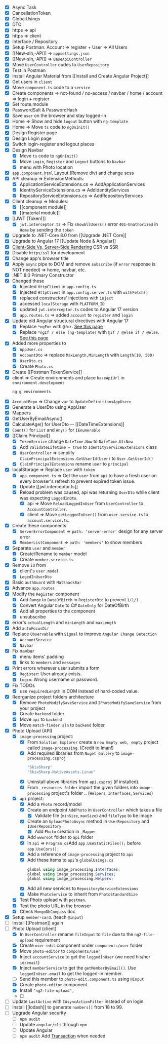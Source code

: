- [x] Async Task
- [x] CancellationToken
- [x] GlobalUsings
- [x] DTO
- [x] https => api
- [x] https => client
- [x] Interface / Repository
- [x] Setup Postman: Account => register + User => All Users
- [x] [[New-sln,-API]] => `appsettings.json`
- [x] [[New-sln,-API]] => `BaseApiController`
- [x] Move `UserController` codes to `UserRepository`
- [x] Test in Postman
- [x] Install Angular Material from [[Install and Create Angular Project]]
- [x] Get users in `client`
- [x] Move `component.ts` code to a `service`
- [x] Create components => not-found / no-access / navbar / home / account => login + register
- [x] Set route.module
- [x] PasswordSalt & PasswordHash
- [x] Save `user` on the browser and stay logged-in
- [x] Home => Show and hide `logout` button with `ng-template`
- [x] Home => Move `ts` code to `ngOnInit()`
- [x] Design Register page
- [x] Design Login page
- [x] Switch login-register and logout places
- [x] Design Navbar
	- [x] Move `ts` code to `ngOnInit()`
	- [x] Move `Login`, `Register` and `Logout` buttons to `Navbar`
	- [x] menu with Photo location
- [x] `app.component.html` Layout (Remove div) and change scss
- [x] API cleanup => ExtensionMethods:
	- [x] ApplicationServiceExtensions.cs => AddApplicationServices
	- [x] IdentityServiceExtensions.cs => AddIdentityServices
	- [x] RepositoryServiceExtensions.cs => AddRepositoryServices
- [x] Client cleanup => Modules:
	- [x] [[component module]]
	- [x] [[material module]]
- [x] [[JWT (Token)]]
	- [x] `jwt.interceptor.ts` => Fix `showAllUsers()` error `401-Unathorized` in `Home` by sending the `token`
- [x] Upgrade to .NET-Core 8.0 from [[Upgrade .NET Core]]
- [x] Upgrade to Angular 17 [[Update Node & Angular]]
- [x] [Client-Side Vs. Server-Side Rendering](https://www.searchenginejournal.com/client-side-vs-server-side/482574/) CSR vs SSR
- [x] Disable `https/ssl` for development
- [x] Change app's browser title
- [x] Apply `async` pipe to DOM and remove `subscribe` (if `error` response is NOT needed) => home, navbar, etc. 
- [x] .NET 8.0 Primary Constructor
- [x] Changed these
	- [x] Injected `HttpClient` in `app.config.ts`
	- [x] Injected `HttpClient` in `app.config.server.ts` with `withFetch()`
	- [x] replaced constructors' injections with `inject`
	- [x] accessed `localStorage` with `PLATFORM_ID`
	- [x] updated `jwt.interceptor.ts` codes to Angular 17 version
	- [x] `app.routes.ts`  => added `account` to `register` and `login`
- [x] Update old Angular structural directives with Angular 17
	- [x] Replace `*ngFor` with `@for`. [See this page](https://medium.com/@kristiyan.velkov/angular-17-new-built-in-for-loop-86caf01b9d9e)
	- [x] Replace `*ngIf / else (ng-template)` with `@if / @else if / @else`. [See this page](https://blog.angular-university.io/angular-if/)
- [x] Added more properties to
	- [x] `AppUser.cs`
	- [x] `AccountDto` => replace `MaxLength,MinLength` with `Length(10, 500)`
	- [x] `UserDto.cs`
	- [x] Create `Photo.cs`
- [x] Create [[Postman TokenService]]
- [x] client => Create environments and place `baseApiUrl` in `environment.development`
	```bash
	ng g environments 
	```
- [x] `AccountRepo` => Change `var` to `UpdateDefinition<AppUser>`
- [x] Generate a UserDto using AppUser
- [x] Mappers
- [x] GetUserByEmailAsync()
- [x] CalculateAge() for UserDto -- [[DateTimeExtensions]]
- [x] `Count()` for `List` and `Any()` for `IEnumerable`
- [x] [[Claim Principal]]
	- [x] `TokenService` change `DateTime.Now` to `DateTime.UtcNow`
	- [x] Add `ValidateLifetime = true` to `IdentityServiceExtensions` class
	- [x] `UserController` => simplify `ClaimPrincipalExtensions.GetUserId(User)` to `User.GetUserId()`
	- [x] `ClaimPrincipalExtensions` rename `user` to `principal`
- [x] localStorage => Replace `user` with `token`
	- [x] `app.component.ts` => Get the `user` from `api` to have a fresh user on every browser's refresh to prevent expired token issue. 
	- [x] Update [[jwt.interceptor.ts]]
	- [x] Reload problem was caused, api was returning `UserDto` while client was expecting `LoggedInDto`.
		- [x] api => Move `ReloadLoggedInUser` from `UserController` to `AccountController`.
		- [x] client => Move `getLoggedInUser()` from `user.service.ts` to `account.service.ts`.
- [x] Create these components
	- [x] `ServerErrorComponent` => `path: 'server-error'` design for any server error
	- [x] `MemberListComponent` => `path: 'members'` to show members
- [x] Separate `user` and `member`
	- [x] Create/Rename to `member` model
	- [x] Create `member.service.ts`
- [x] Remove `id` from
	- [x]  client's `user.model`
	- [x] `LogedInUserDto`
- [x] Basic `authGuard` with `MatSnackBar`
- [x] Advance `app.routes`
- [x] Modify the `Register` component
	- [x] Add `Range` to `DateOfBirth` in `RegisterDto` to prevent `1/1/1`
	- [x] Convert Angular `Date` to C# `DateOnly` for DateOfBirth
	- [x] Add all properties to the component
	- [x] unsubscribe
- [x] error's `actualLength` and `minLength` and `maxLength`
- [x] Add `autoFocusDir`
- [x] Replace `Observable` with `Signal` to improve `Angular Change Detection` 
	- [x] `AccountService`
	- [x] `Navbar`
- [x] Fix navbar 
	- [x] menu items' padding
	- [x] links to `members` and `messages`
- [x] Print errors wherever user submits a form
	- [x] `Register`: User already exists.
	- [x] `Login`: Wrong username or password.
- [x] Fix TODOs
	- [x] use `requiredLength` in DOM instead of hard-coded value. 
- [x] Reorganize project folders architecture
	- [x] Remove `PhotoModifySaveService` and `IPhotoModifySaveService` from your project
	- [x] Create `backend` folder
	- [x] Move `api` to `backend`
	- [x] Move `match-finder.sln` to `backend` folder.
- [x] Photo Upload (API)
	- [x] `image-processing` project:
		- [x] From `Solution Explorer` create a `new Empty web, empty` project called `image-processing`. (Credit to Iman!)
		- [x] Add required libraries from `Nuget Gallery` to `image-processing.csproj`
			```C#
			"SkiaSharp"
			"SkiaSharp.NativeAssets.Linux"
			```
		- [x] Uninstall above libraries from `api.csproj` (if installed).
		- [x] From `_resources folder` import the given folders into `image-processing` project's folder ..  (`Helpers`, `Interfaces`, `Services`)

	- [x] `api` project:
		- [x] Add a `Photo` record/model
		- [x] Create an endpoint `AddPhoto` in `UserController` which takes a file
			- [x] Validate file (`minSize`, `maxSize`) and `fileType` to be image
		- [x] Create an `UploadPhotoAsync` method in `UserRepository` and `IUserRepository`
			- [x] Add `Photo` creation in `_Mapper`
		- [x] Add `wwwroot` folder to `api` folder
		- [x] In `api` => `Program.cs`Add `app.UseStaticFiles();` before `app.UseCors();`
		- [x] Add a reference of `image-processing` project to `api`
		- [x] Add these items to `api`'s `globalUsings.cs`
			```C#
			global using image_processing.Interfaces;
			global using image_processing.Services;
			global using image_processing.Helpers;
			```
		- [x] Add all new services to `RepositoryServiceExtensions`
		- [x] Make `PhotoService` to inherit from `PhotoStandardSize`
	- [x] Test Photo upload with `postman`. 
	- [x] Test the photo URL in the browser
	- [x] Check `MongoDbCompass` doc
- [x] Setup `member-card`. (teach `@input`)
- [ ] Install [[Postman]] again
- [ ] Photo Upload (client)
	- [x] In `UserController` rename `fileInput` to `file` due to the `ng2-file-upload` requirement
	- [x] Create `user-edit` component under `components/user` folder
	- [x] Move `photo-editor` to `components/user`
	- [x] Inject `accountService` to get the `loggedInUser` (we need his/her `id/email`)
	- [x] Inject `memberService` to get the `getMemberByEmail()`. Use `loggedInUser.email` to get the logged-in member.
	- [ ] Send this member to `photo-edit.component.ts` using `@Input`
	- [x] Create `photo-editor` component
	- [x] Install `"ng2-file-upload",`
	- [ ] 
- [ ] Update `LastActive` with `IAsyncActionFilter` instead of on login. 
- [ ] Install [[lodash]] to generate `numbers[]` from 18 to 99.
- [ ] Upgrade Angular security
	- [ ] `npm audit`
	- [ ] Update `angular/cli` through `npm` 
	- [ ] Update Angular
	- [ ] `npm audit`
Add [Transaction](https://www.mongodb.com/products/capabilities/transactions) when needed
